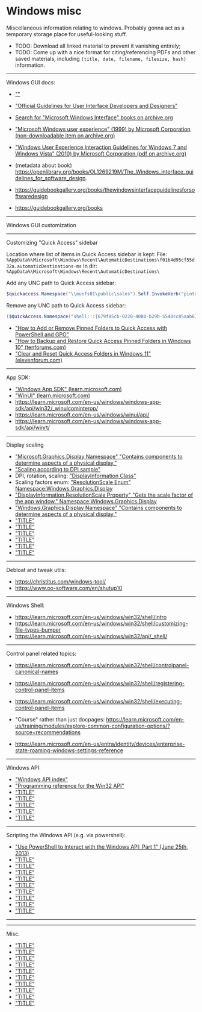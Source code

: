 # Windows misc
Miscellaneous information relating to windows.
Probably gonna act as a temporary storage place for useful-looking stuff.

* TODO: Download all linked material to prevent it vanishing entirely;
* TODO: Come up with a nice format for citing/referencing PDFs and other saved materials, including `(title, date, filename, filesize, hash)` information.


----------

Windows GUI docs:
* [""](https://old.portnov.com/files/WindowsUserExperience_(Windows_XP_2000).pdf)
* ["Official Guidelines for User Interface Developers and Designers"](https://rauterberg.employee.id.tue.nl/lecturenotes/MS-Official-GUI-2001.pdf)


* [Search for "Microsoft Windows Interface" books on archive.org](https://archive.org/search?query=Microsoft+Windows+Interface&and%5B%5D=mediatype%3A%22texts%22)
* ["Microsoft Windows user experience" (1999) by Microsoft Corporation  (non-downloadable item on archive.org)](https://archive.org/details/microsoftwindows00micr_0)
* ["Windows User Experience Interaction Guidelines for Windows 7 and Windows Vista"  (2010) by Microsoft Corporation  (pdf on archive.org)](https://archive.org/details/microsoftwindows00micr_0)
* (metadata about book) https://openlibrary.org/books/OL1269219M/The_Windows_interface_guidelines_for_software_design.
* https://guidebookgallery.org/books/thewindowsinterfaceguidelinesforsoftwaredesign
* https://guidebookgallery.org/books



----------

Windows GUI customization

----------

Customizing "Quick Access" sidebar




Location where list of items in Quick Access sidebar is kept: 
File: `%AppData%\Microsoft\Windows\Recent\AutomaticDestinations\f01b4d95cf55d32a.automaticDestinations-ms`
In dir: `%AppData%\Microsoft\Windows\Recent\AutomaticDestinations\`

Add any UNC path to Quick Access sidebar:
```powershell
$quickaccess.Namespace("\\munfs01\public\sales").Self.InvokeVerb("pintohome")
```

Remove any UNC path to Quick Access sidebar:
```powershell
($QuickAccess.Namespace("shell:::{679f85cb-0220-4080-b29b-5540cc05aab6}").Items() | where {$_.Path -eq "C:\CorpApp\Report"}).InvokeVerb("unpinfromhome")
```

* ["How to Add or Remove Pinned Folders to Quick Access with PowerShell and GPO"](https://woshub.com/add-remove-pinned-folders-quick-access-powershell-gpo/)
* ["How to Backup and Restore Quick Access Pinned Folders in Windows 10" (tenforums.com)](https://www.tenforums.com/tutorials/175934-how-backup-restore-quick-access-pinned-folders-windows-10-a.html)
* ["Clear and Reset Quick Access Folders in Windows 11" (elevenforum.com)](https://www.elevenforum.com/t/clear-and-reset-quick-access-folders-in-windows-11.4693/)


----------

App SDK:
* ["Windows App SDK" (learn.microsoft.com)](https://learn.microsoft.com/en-us/windows/apps/windows-app-sdk/)
* ["WinUI" (learn.microsoft.com)](https://learn.microsoft.com/en-us/windows/apps/winui/)
* https://learn.microsoft.com/en-us/windows/windows-app-sdk/api/win32/_winuicominterop/
* https://learn.microsoft.com/en-us/windows/winui/api/
* https://learn.microsoft.com/en-us/windows/windows-app-sdk/api/winrt/



----------

Display scaling
* ["Microsoft.Graphics.Display Namespace" "Contains components to determine aspects of a physical display."](https://learn.microsoft.com/en-us/windows/windows-app-sdk/api/winrt/microsoft.graphics.display?view=windows-app-sdk-1.6)
* ["Scaling according to DPI sample"](https://github.com/Microsoft/Windows-universal-samples/tree/main/Samples/DpiScaling)
* DPI, rotation, scaling: ["DisplayInformation Class"](https://learn.microsoft.com/en-us/uwp/api/windows.graphics.display.displayinformation?view=winrt-26100&redirectedfrom=MSDN)
* Scaling factors enum: ["ResolutionScale Enum" Namespace:Windows.Graphics.Display ](https://learn.microsoft.com/en-us/uwp/api/windows.graphics.display.resolutionscale?view=winrt-26100&redirectedfrom=MSDN)
* ["DisplayInformation.ResolutionScale Property" "Gets the scale factor of the app window." Namespace:Windows.Graphics.Display ](https://learn.microsoft.com/en-us/uwp/api/windows.graphics.display.displayinformation.resolutionscale?view=winrt-26100#Windows_Graphics_Display_DisplayInformation_ResolutionScale)
* ["Windows.Graphics.Display Namespace" "Contains components to determine aspects of a physical display."](https://learn.microsoft.com/en-us/uwp/api/windows.graphics.display?view=winrt-26100)
* ["TITLE"](LINK)
* ["TITLE"](LINK)
* ["TITLE"](LINK)
* ["TITLE"](LINK)
* ["TITLE"](LINK)
* ["TITLE"](LINK)


----------

Debloat and tweak utils:
* https://christitus.com/windows-tool/
* https://www.oo-software.com/en/shutup10


----------

Windows Shell:
* https://learn.microsoft.com/en-us/windows/win32/shell/intro
* https://learn.microsoft.com/en-us/windows/win32/shell/customizing-file-types-bumper
* https://learn.microsoft.com/en-us/windows/win32/api/_shell/

----------


Control panel related topics:
* https://learn.microsoft.com/en-us/windows/win32/shell/controlpanel-canonical-names
* https://learn.microsoft.com/en-us/windows/win32/shell/registering-control-panel-items
* https://learn.microsoft.com/en-us/windows/win32/shell/executing-control-panel-items

* "Course" rather than just docpages: https://learn.microsoft.com/en-us/training/modules/explore-common-configuration-options/?source=recommendations
* https://learn.microsoft.com/en-us/entra/identity/devices/enterprise-state-roaming-windows-settings-reference


----------

Windows API:
* ["Windows API index"](https://learn.microsoft.com/en-us/windows/win32/apiindex/windows-api-list)
* ["Programming reference for the Win32 API"](https://learn.microsoft.com/en-us/windows/win32/api/)
* ["TITLE"](LINK)
* ["TITLE"](LINK)
* ["TITLE"](LINK)
* ["TITLE"](LINK)
* ["TITLE"](LINK)



----------

Scripting the Windows API (e.g. via powershell):
* ["Use PowerShell to Interact with the Windows API: Part 1" (June 25th, 2013)](https://devblogs.microsoft.com/scripting/use-powershell-to-interact-with-the-windows-api-part-1/)
* ["TITLE"](LINK)
* ["TITLE"](LINK)
* ["TITLE"](LINK)
* ["TITLE"](LINK)
* ["TITLE"](LINK)
* ["TITLE"](LINK)
* ["TITLE"](LINK)
* ["TITLE"](LINK)
* ["TITLE"](LINK)

----------


----------

Misc.

* ["TITLE"](LINK)
* ["TITLE"](LINK)
* ["TITLE"](LINK)
* ["TITLE"](LINK)
* ["TITLE"](LINK)
* ["TITLE"](LINK)
* ["TITLE"](LINK)
* ["TITLE"](LINK)
* ["TITLE"](LINK)
* ["TITLE"](LINK)
